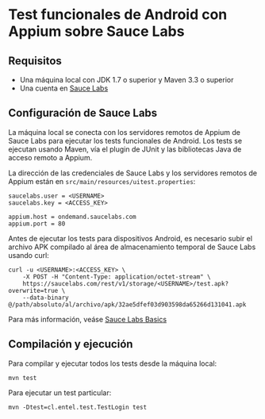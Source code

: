 Test funcionales de Android con Appium sobre Sauce Labs
=======================================================

Requisitos
----------

- Una máquina local con JDK 1.7 o superior y Maven 3.3 o superior
- Una cuenta en [Sauce Labs](https://saucelabs.com/)

Configuración de Sauce Labs
----------------------------

La máquina local se conecta con los servidores remotos de Appium de Sauce Labs para ejecutar los tests funcionales de Android. Los tests se ejecutan usando Maven, vía el plugin de JUnit y las bibliotecas Java de acceso remoto a Appium.

La dirección de las credenciales de Sauce Labs y los servidores remotos de Appium están en `src/main/resources/uitest.properties`:

    saucelabs.user = <USERNAME>
    saucelabs.key = <ACCESS_KEY>

    appium.host = ondemand.saucelabs.com
    appium.port = 80

Antes de ejecutar los tests para dispositivos Android, es necesario subir el archivo APK compilado al área de almacenamiento temporal de Sauce Labs usando curl:

    curl -u <USERNAME>:<ACCESS_KEY> \
        -X POST -H "Content-Type: application/octet-stream" \
        https://saucelabs.com/rest/v1/storage/<USERNAME>/test.apk?overwrite=true \
        --data-binary @/path/absoluto/al/archivo/apk/32ae5dfef03d903598da65266d131041.apk

Para más información, veáse [Sauce Labs Basics](https://wiki.saucelabs.com/display/DOCS/Sauce+Labs+Basics)

Compilación y ejecución
-----------------------

Para compilar y ejecutar todos los tests desde la máquina local:

    mvn test

Para ejecutar un test particular:

    mvn -Dtest=cl.entel.test.TestLogin test
